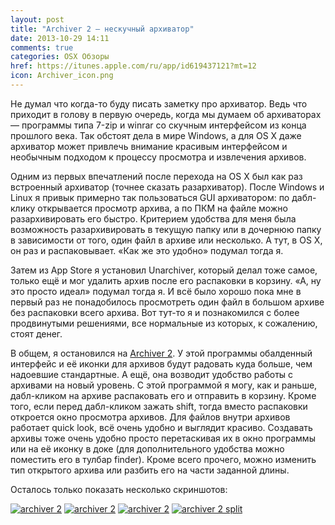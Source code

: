 ```yaml
---
layout: post
title: "Archiver 2 — нескучный архиватор"
date: 2013-10-29 14:11
comments: true
categories: OSX Обзоры
href: https://itunes.apple.com/ru/app/id619437121?mt=12
icon: Archiver_icon.png
---
```

Не думал что когда-то буду писать заметку про архиватор. Ведь что приходит в голову в первую очередь, когда мы думаем об архиваторах — программы типа 7-zip и winrar со скучным интерфейсом из конца прошлого века. Так обстоят дела в мире Windows, а для OS X даже архиватор может привлечь внимание красивым интерфейсом и необычным подходом к процессу просмотра и извлечения архивов.

Одним из первых впечатлений после перехода на OS X был как раз встроенный архиватор (точнее сказать разархиватор). После Windows и Linux я привык примерно так пользоваться GUI архиватором: по дабл-клику открывается просмотр архива, а по ПКМ на файле можно разархивировать его быстро. Критерием удобства для меня была возможность разархивировать в текущую папку или в дочернюю папку в зависимости от того, один файл в архиве или несколько. А тут, в OS X, он раз и распаковывает. «Как же это удобно» подумал тогда я.

Затем из App Store я установил Unarchiver, который делал тоже самое, только ещё и мог удалить архив после его распаковки в корзину. «А, ну это просто идеал» подумал тогда я. И всё было хорошо пока мне в первый раз не понадобилось просмотреть один файл в большом архиве без распаковки всего архива. Вот тут-то я и познакомился с более продвинутыми решениями, все нормальные из которых, к сожалению, стоят денег.

В общем, я остановился на [Archiver 2](https://itunes.apple.com/ru/app/id619437121?mt=12&at=10lbPv). У этой программы обалденный интерфейс и её иконки для архивов будут радовать куда больше, чем надоевшие стандартные. А ещё, она возводит удобство работы с архивами на новый уровень. С этой программой я могу, как и раньше, дабл-кликом на архиве распаковать его и отправить в корзину. Кроме того, если перед дабл-кликом зажать shift, тогда вместо распаковки откроется окно просмотра архивов. Для файлов внутри архивов работает quick look, всё очень удобно и выглядит красиво. Создавать архивы тоже очень удобно просто перетаскивая их в окно программы или на её иконку в доке (для дополнительного удобства можно поместить его в тулбар finder). Кроме всего прочего, можно изменить тип открытого архива или разбить его на части заданной длины.

Осталось только показать несколько скриншотов:

<a class="screenshot" href="https://www.monosnap.com/image/JvfUst5rFCeqgtBswjgTUXkrj.png" rel="screenshot" title=""><img src="https://www.monosnap.com/image/JvfUst5rFCeqgtBswjgTUXkrj.png" alt="archiver 2" /></a>
<a class="screenshot" href="https://www.monosnap.com/image/kLEyhXjIhTPBmaFYy04iVOKgg.png" rel="screenshot" title="просмотр архива в виде списка"><img src="https://www.monosnap.com/image/kLEyhXjIhTPBmaFYy04iVOKgg.png" alt="archiver 2" /></a>
<a class="screenshot" href="https://www.monosnap.com/image/CqrUubQDNPTfOvsnGq9F3o78K.png" rel="screenshot" title="Просмотр архива в виде плитки"><img src="https://www.monosnap.com/image/CqrUubQDNPTfOvsnGq9F3o78K.png" alt="archiver 2" /></a>
<a class="screenshot" href="https://www.monosnap.com/image/LRp2FyFcrIOXgENuqD3yiRA0l.png" rel="screenshot" title="Разбиение архива"><img src="https://www.monosnap.com/image/LRp2FyFcrIOXgENuqD3yiRA0l.png" alt="archiver 2 split" /></a>